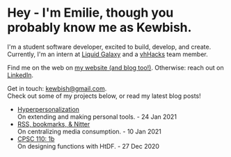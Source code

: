 # Hey - I'm Emilie, though you probably know me as Kewbish. 
I'm a student software developer, excited to build, develop, and create. Currently, I'm an intern at [Liquid Galaxy](https://liquidgalaxy.eu) and a [vhHacks](https://vhhacks.ca) team member.

Find me on the web on [my website (and blog too!)](https://kewbi.sh/). Otherwise: reach out on [LinkedIn](https://www.linkedin.com/in/kewbish/).

Get in touch: [kewbish@gmail.com](mailto:kewbish@gmail.com).  
Check out some of my projects below, or read my latest blog posts!

<!--bp-->
- [Hyperpersonalization](https://kewbi.sh/blog/posts/210124/)  
On extending and making personal tools. - 24 Jan 2021
- [RSS, bookmarks, & Nitter](https://kewbi.sh/blog/posts/210110/)  
On centralizing media consumption. - 10 Jan 2021
- [CPSC 110: 1b](https://kewbi.sh/blog/posts/201227/)  
On designing functions with HtDF. - 27 Dec 2020
